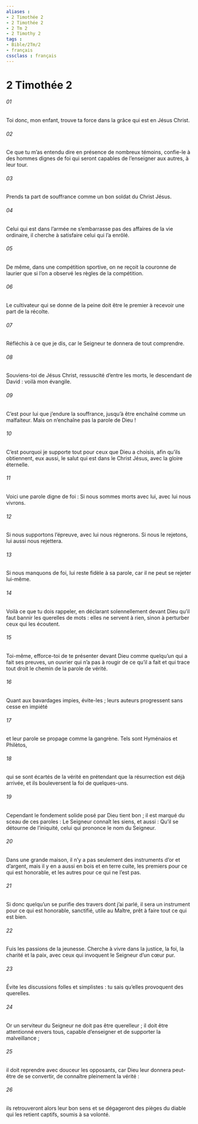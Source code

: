 ```yaml
---
aliases : 
- 2 Timothée 2
- 2 Timothée 2
- 2 Tm 2
- 2 Timothy 2
tags : 
- Bible/2Tm/2
- français
cssclass : français
---
```


# 2 Timothée 2

###### 01
Toi donc, mon enfant, trouve ta force dans la grâce qui est en Jésus Christ.
###### 02
Ce que tu m’as entendu dire en présence de nombreux témoins, confie-le à des hommes dignes de foi qui seront capables de l’enseigner aux autres, à leur tour.
###### 03
Prends ta part de souffrance comme un bon soldat du Christ Jésus.
###### 04
Celui qui est dans l’armée ne s’embarrasse pas des affaires de la vie ordinaire, il cherche à satisfaire celui qui l’a enrôlé.
###### 05
De même, dans une compétition sportive, on ne reçoit la couronne de laurier que si l’on a observé les règles de la compétition.
###### 06
Le cultivateur qui se donne de la peine doit être le premier à recevoir une part de la récolte.
###### 07
Réfléchis à ce que je dis, car le Seigneur te donnera de tout comprendre.
###### 08
Souviens-toi de Jésus Christ, ressuscité d’entre les morts, le descendant de David : voilà mon évangile.
###### 09
C’est pour lui que j’endure la souffrance, jusqu’à être enchaîné comme un malfaiteur. Mais on n’enchaîne pas la parole de Dieu !
###### 10
C’est pourquoi je supporte tout pour ceux que Dieu a choisis, afin qu’ils obtiennent, eux aussi, le salut qui est dans le Christ Jésus, avec la gloire éternelle.
###### 11
Voici une parole digne de foi :
Si nous sommes morts avec lui,
avec lui nous vivrons.
###### 12
Si nous supportons l’épreuve,
avec lui nous régnerons.
Si nous le rejetons,
lui aussi nous rejettera.
###### 13
Si nous manquons de foi,
lui reste fidèle à sa parole,
car il ne peut se rejeter lui-même.
###### 14
Voilà ce que tu dois rappeler, en déclarant solennellement devant Dieu qu’il faut bannir les querelles de mots : elles ne servent à rien, sinon à perturber ceux qui les écoutent.
###### 15
Toi-même, efforce-toi de te présenter devant Dieu comme quelqu’un qui a fait ses preuves, un ouvrier qui n’a pas à rougir de ce qu’il a fait et qui trace tout droit le chemin de la parole de vérité.
###### 16
Quant aux bavardages impies, évite-les ; leurs auteurs progressent sans cesse en impiété
###### 17
et leur parole se propage comme la gangrène. Tels sont Hyménaios et Philètos,
###### 18
qui se sont écartés de la vérité en prétendant que la résurrection est déjà arrivée, et ils bouleversent la foi de quelques-uns.
###### 19
Cependant le fondement solide posé par Dieu tient bon ; il est marqué du sceau de ces paroles : Le Seigneur connaît les siens, et aussi : Qu’il se détourne de l’iniquité, celui qui prononce le nom du Seigneur.
###### 20
Dans une grande maison, il n’y a pas seulement des instruments d’or et d’argent, mais il y en a aussi en bois et en terre cuite, les premiers pour ce qui est honorable, et les autres pour ce qui ne l’est pas.
###### 21
Si donc quelqu’un se purifie des travers dont j’ai parlé, il sera un instrument pour ce qui est honorable, sanctifié, utile au Maître, prêt à faire tout ce qui est bien.
###### 22
Fuis les passions de la jeunesse. Cherche à vivre dans la justice, la foi, la charité et la paix, avec ceux qui invoquent le Seigneur d’un cœur pur.
###### 23
Évite les discussions folles et simplistes : tu sais qu’elles provoquent des querelles.
###### 24
Or un serviteur du Seigneur ne doit pas être querelleur ; il doit être attentionné envers tous, capable d’enseigner et de supporter la malveillance ;
###### 25
il doit reprendre avec douceur les opposants, car Dieu leur donnera peut-être de se convertir, de connaître pleinement la vérité :
###### 26
ils retrouveront alors leur bon sens et se dégageront des pièges du diable qui les retient captifs, soumis à sa volonté.
